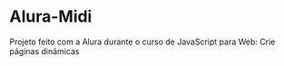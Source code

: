 # Alura-Midi
Projeto feito com a Alura durante o curso de JavaScript para Web: Crie páginas dinâmicas
